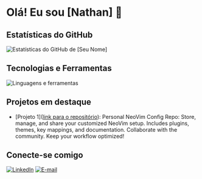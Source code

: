 # Olá! Eu sou [Nathan] 👋

## Estatísticas do GitHub

![Estatísticas do GitHub de [Seu Nome]](https://github-readme-stats.vercel.app/api?username=seu-usuario&show_icons=true&theme=radical)

## Tecnologias e Ferramentas

![Linguagens e ferramentas](https://skillicons.dev/icons?i=git,github,python,java,javascript,html,css)

## Projetos em destaque

- [Projeto 1]([link para o repositório](https://github.com/nathanosti/my-personal-neovim-configuration)): Personal NeoVim Config Repo: Store, manage, and share your customized NeoVim setup. Includes plugins, themes, key mappings, and documentation. Collaborate with the community. Keep your workflow optimized!

## Conecte-se comigo

[![LinkedIn](https://img.shields.io/badge/LinkedIn-000?style=for-the-badge&logo=linkedin&logoColor=0A66C2)]([https://www.linkedin.com/in/seu-perfil](https://www.linkedin.com/in/nathanosti/))
[![E-mail](https://img.shields.io/badge/Email-000?style=for-the-badge&logo=gmail&logoColor=EA4335)](mailto:nathanosti.job@gmail.com)

